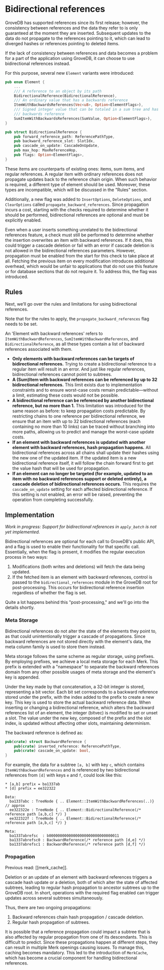 # Bidirectional references

GroveDB has supported references since its first release; however, the consistency between
references and the data they refer to is only guaranteed at the moment they are inserted.
Subsequent updates to the data do not propagate to the references pointing to it, which
can lead to diverged hashes or references pointing to deleted items.

If the lack of consistency between references and data becomes a problem for a part of the
application using GroveDB, it can choose to use bidirectional references instead.

For this purpose, several new `Element` variants were introduced:

```rust
pub enum Element {
    ...
    /// A reference to an object by its path
    BidirectionalReference(BidirectionalReference),
    /// An ordinary value that has a backwards reference
    ItemWithBackwardsReferences(Vec<u8>, Option<ElementFlags>),
    /// Signed integer value that can be totaled in a sum tree and has a
    /// backwards reference
    SumItemWithBackwardsReferences(SumValue, Option<ElementFlags>),
}

pub struct BidirectionalReference {
    pub forward_reference_path: ReferencePathType,
    pub backward_reference_slot: SlotIdx,
    pub cascade_on_update: CascadeOnUpdate,
    pub max_hop: MaxReferenceHop,
    pub flags: Option<ElementFlags>,
}
```

These items are counterparts of existing ones: items, sum items, and regular references.
A regular item with ordinary references does not propagate updates back to the reference
chain origin. When such behavior is required, a different type of element should be used.
Moreover, these types are incompatible, which will be discussed in the "Rules" section.

Additionally, a new flag was added to `InsertOptions`, `DeleteOptions`, and `ClearOptions`
called `propagate_backward_references`. Since propagation incurs a cost, starting with the
checks required to determine whether it should be performed, bidirectional references are
optional and must be explicitly enabled.

Even when a user inserts something unrelated to the bidirectional references feature,
a check must still be performed to determine whether the insertion overwrites an item
with backward references. If it does, this could trigger a cascade deletion or fail with
an error if cascade deletion is not allowed in the bidirectional references parameters.
However, propagation must be enabled from the start for this check to take place at all.
Fetching the previous item on every modification introduces additional overhead, which
would be unfair to applications that do not use this feature or for database sections that
do not require it. To address this, the flag was introduced.

## Rules

Next, we’ll go over the rules and limitations for using bidirectional references.

Note that for the rules to apply, the `propagate_backward_references` flag needs to be
set.

An 'Element with backward references' refers to `ItemWithBackwardReferences`,
`SumItemWithBackwardReferences`, and `BidirectionalReference`, as all these types contain
a list of backward references associated with them.

- __Only elements with backward references can be targets of bidirectional references.__
Trying to create a bidirectional reference to a regular item will result in an error. And
just like regular references, bidirectional references cannot point to subtrees.
- __A (Sum)Item with backward references can be referenced by up to 32 bidirectional
references.__ This limit exists due to implementation constraints and to ensure worst-case
costs remain predictable—without a limit, estimating these costs would not be possible.
- __A bidirectional reference can be referenced by another bidirectional reference, but
no more than 1.__ This limitation was introduced for the same reason as before: to keep
propagation costs predictable. By restricting chains to one reference per bidirectional
reference, we ensure that an item with up to 32 bidirectional references (each containing
no more than 10 links) can be traced without branching into more paths, allowing us to
predict and manage the worst-case update costs.
- __If an element with backward references is updated with another element with backward
references, hash propagation happens.__ All bidirectional references across all chains
shall update their hashes using the new one of the updated item. If the updated item is
a new bidirectional reference itself, it will follow the chain forward first to get the
value hash that will be used for propagation.
- __If an element can no longer be targeted (for example, updated to an item with no
backward references support or deleted entirely), a cascade deletion of bidirectional
references occurs.__ This requires the `cascade_on_update` setting for each affected
bidirectional reference. If this setting is not enabled, an error will be raised,
preventing the operation from completing successfully.

## Implementation

_Work in progress: Support for bidirectional references in `apply_batch` is not yet
implemented._

Bidirectional references are optional for each call to GroveDB's public API, and a flag is
used to enable their functionality for that specific call. Essentially, when the flag is
present, it modifies the regular execution process in two ways:

1. Modifications (both writes and deletions) will fetch the data being updated.
2. If the fetched item is an element with backward references, control is passed to the
   `bidirectional_references` module in the GroveDB root for post-processing. This occurs for
   bidirectional reference insertion regardless of whether the flag is set.

Quite a lot happens behind this "post-processing," and we'll go into the details shortly.

### Meta Storage

Bidirectional references do not alter the state of the elements they point to, as that
could unintentionally trigger a cascade of propagations. Since backward references are
not stored directly with the element's data, the meta column family is used to store them
instead.

Meta storage follows the same scheme as regular storage, using prefixes. By employing
prefixes, we achieve a local meta storage for each Merk. This prefix is extended with a
"namespace" to separate the backward references domain from any other possible usages of
meta storage and the element's key is appended.

Under the key made by that concatenation, a 32-bit integer is stored, representing
a bit vector. Each bit set corresponds to a backward reference stored under the prefix,
with the index added to the prefix to create a new key. This key is used to store the
actual backward reference data. When inserting or changing a bidirectional reference,
which alters the backward references list of an element, the integer (bitvec) is modified
to set or unset a slot. The value under the new key, composed of the prefix and the slot
index, is updated without affecting other slots, maintaining determinism.

The backward reference is defined as:

```rust
pub(crate) struct BackwardReference {
    pub(crate) inverted_reference: ReferencePathType,
    pub(crate) cascade_on_update: bool,
}
```

For example, the data for a subtree `[a, b]` with key `c`, which contains
`ItemWithBackwardReferences` and is referenced by two bidirectional references from `[d]`
with keys `e` and `f`, could look like this:

```
* [a,b] prefix = ba1337ab
* [d] prefix = ee322322

Data:
  ba1337abc : TreeNode { .. Element::ItemWithBackwardReferences(..)} // approx
  ee322322e : TreeNode { .. Element::BidirectionalReference(/* reference path [a,b,c] */) }
  ee322322f : TreeNode { .. Element::BidirectionalReference(/* reference path [a,b,c] */) }

Meta:
  ba1337abrefsc  : b00000000000000000000000000000011
  ba1337abrefsc0 : BackwardReference(/* reference path [d,e] */)
  ba1337abrefsc1 : BackwardReference(/* reference path [d,f] */)
```

### Propagation

Previous read: [[merk_cache]].

Deletion or an update of an element with backward references triggers a cascade hash
update or a deletion, both of which alter the state of affected subtrees, leading to
regular hash propagation to ancestor subtrees up to the GroveDB root. In short, operations
with the required flag enabled can trigger updates across several subtrees simultaneously.

Thus, there are two ongoing propagations:

1. Backward references chain hash propagation / cascade deletion.
2. Regular hash propagation of subtrees.

It is possible that a reference propagation could impact a subtree that is also affected
by regular propagation from one of its descendants. This is difficult to predict. Since
these propagations happen at different steps, they can result in multiple Merk openings
causing issues. To manage this, caching becomes mandatory. This led to the introduction of
`MerkCache`, which has become a crucial component for handling bidirectional references.
